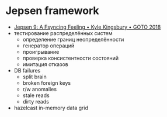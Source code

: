 # Jepsen framework


 * [Jepsen 9: A Fsyncing Feeling • Kyle Kingsbury • GOTO 2018](https://www.youtube.com/watch?v=tRc0O9VgzB0)
 * тестирование распределённых систем
 	* определение границ неопределённости
	* генератор операций
	* проигрывание
	* проверка консистентности состояний
	* имитация отказов
 * DB failures
	* split brain
	* broken foreign keys
	* r/w anomalies
	* stale reads
	* dirty reads
 * hazelcast in-memory data grid


